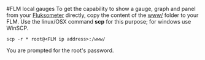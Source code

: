 #FLM local gauges
To get the capability to show a gauge, graph and panel
from your [Fluksometer](http://flukso.net) directly, copy the content of the [www/](www/) folder to your FLM.
Use the linux/OSX command **scp** for this purpose; for windows use WinSCP.

`scp -r * root@<FLM ip address>:/www/`

You are prompted for the root's password.